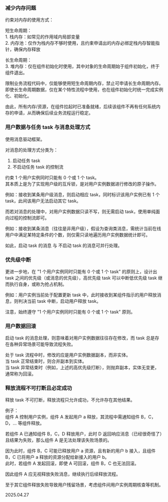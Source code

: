 ### 减少内存问题

约束对内存的使用方式：

短生命周期：  
1. 栈内存：如常见的作用域内局部变量  
2. 内存池：仅作为栈内存不够时使用，且约束申请出的内存必绑定栈内存智能指针，确保内存释放

长生命周期：  
3. 堆内存：仅在组件初始化时使用，其中对象的生命周期始于组件初始化，终于组件退出。

限制业务流程代码中，仅能够使用短生命周期内存，禁止可申请长生命周期内存。  
即使长生命周期数据，仅在某个特性流程中使用，也在组件初始化时统一完成实例化、初始化。

由此，所有内存/资源，在组件拉起时已准备就绪，后续该组件不再有任何系统内存的申请，从而确保后续业务流程运行稳定。

### 用户数据与任务 task 与消息处理方式

使用消息驱动框架。

对消息的处理方式分类为：  
1. 启动任务 task  
2. 不启动任务 task 的控制流

约束 1 个用户实例同时只能有 0 个或 1 个 task。  
其本质上是为了实现用户级的互斥锁，是对用户实例数据进行修改的原子操作。

例如：接收到某条用户级消息，则启动相应 task，同时标识该用户实例已有 1 个 task，此间该用户无法启动其它 task。

而若对消息的处理中，对用户实例数据只读不写，则无需启动 task，使用单纯面向过程的控制流即可。

例如：接收到某条消息（往往是非用户级），假设为查询类消息，需统计当前在线用户中满足某特定条件的个数，则仅需只读地遍历用户实例数据统计即可。

如此，启动 task 的消息 与 不启动 task 的消息可并行处理。

### 优先级中断

更进一步地，在 "1 个用户实例同时只能有 0 个或 1 个 task" 的原则上，设计出 task 之间的优先级（或消息的优先级），高优先级 task 可以中断低优先级 task 继而执行自身，或称为抢占机制。

例如：用户实例当前处于配置更新 task 中，此时接收到某组件指示的用户释放消息，则判决当前 task 中断，启动用户释放 task。

注意，始终遵守 "1 个用户实例同时只能有 0 个或 1 个 task" 原则。

### 用户数据回滚

启动 task 的消息处理，则意味着对用户实例数据往往存在修改，而 task 总是存在各种异常场景可能导致流程失败。

处于 task 流程中时，修改的应是用户实例数据副本，而非实体。  
当 task 正常结束时，则合并副本到实体。  
当 task 异常结束时（例如，上述的高优先级打断），则抛弃副本，实体无变更，通常称为回滚。

### 释放流程不可打断且必定成功

释放 task 不可打断，释放流程只允许成功，不允许存在其他结果。

例子：  
组件 A 控制用户实例，组件 A 发起用户 a 释放，其流程中需通知组件 B，C，D，... 等组件释放。

若组件 A 已通知组件 B，C，D 释放用户，此时 D 返回响应消息（已经很奇怪了）且结果为失败，那么组件 A 是无法处理该失败场景的。

因为此时，组件 B，C 可能已释放用户 a 资源，且有新的用户 b 接入，且组件 B，C 已将用户 a 释放的资源分配给新接入的用户 b。  
此时，若组件 A 发起回滚，即使 A 可回滚，组件 B，C 也无法回滚。

因此组件 A 应无视释放失败消息，继续执行后续释放流程。

至于其它组件释放失败导致用户残留场景，考虑组件间用户实例周期核查等机制。

2025.04.27